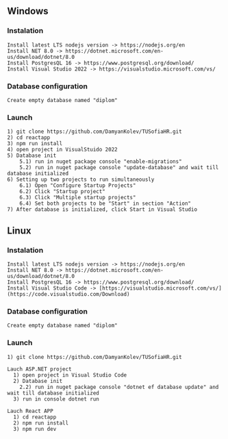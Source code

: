 ## Windows
  ### Instalation
    Install latest LTS nodejs version -> https://nodejs.org/en
    Install NET 8.0 -> https://dotnet.microsoft.com/en-us/download/dotnet/8.0
    Install PostgresQL 16 -> https://www.postgresql.org/download/
    Install Visual Studio 2022 -> https://visualstudio.microsoft.com/vs/
  
  ### Database configuration
    Create empty database named "diplom" 
  
  ### Launch
    1) git clone https://github.com/DamyanKolev/TUSofiaHR.git
    2) cd reactapp
    3) npm run install
    4) open project in VisualStuido 2022
    5) Database init
        5.1) run in nuget package console "enable-migrations"
        5.2) run in nuget package console "update-database" and wait till database initialized
    6) Setting up two projects to run simultaneously
        6.1) Open "Configure Startup Projects"
        6.2) Click "Startup project"
        6.3) Click "Multiple startup projects"
        6.4) Set both projects to be "Start" in section "Action"
    7) After database is initialized, click Start in Visual Studio 




## Linux
  ### Instalation
    Install latest LTS nodejs version -> https://nodejs.org/en
    Install NET 8.0 -> https://dotnet.microsoft.com/en-us/download/dotnet/8.0
    Install PostgresQL 16 -> https://www.postgresql.org/download/
    Install Visual Studio Code -> [https://visualstudio.microsoft.com/vs/](https://code.visualstudio.com/Download)

  ### Database configuration
    Create empty database named "diplom"

  ### Launch
    1) git clone https://github.com/DamyanKolev/TUSofiaHR.git
    
    Lauch ASP.NET project
      1) open project in Visual Studio Code
      2) Database init
        2.2) run in nuget package console "dotnet ef database update" and wait till database initialized
      3) run in console dotnet run
      
    Lauch React APP
      1) cd reactapp
      2) npm run install
      3) npm run dev
